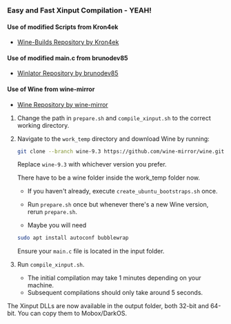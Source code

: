### Easy and Fast Xinput Compilation - YEAH!

#### Use of modified Scripts from Kron4ek

- [Wine-Builds Repository by Kron4ek](https://github.com/Kron4ek/Wine-Builds.git)

#### Use of modified main.c from brunodev85

- [Winlator Repository by brunodev85](https://github.com/brunodev85/winlator.git)

#### Use of Wine from wine-mirror

- [Wine Repository by wine-mirror](https://github.com/wine-mirror/wine.git)

1. Change the path in `prepare.sh` and `compile_xinput.sh` to the correct working directory.

2. Navigate to the `work_temp` directory and download Wine by running:

    ```bash
    git clone --branch wine-9.3 https://github.com/wine-mirror/wine.git
    ```
    
    Replace `wine-9.3` with whichever version you prefer.
    
    There have to be a wine folder inside the work_temp folder now.

   - If you haven't already, execute `create_ubuntu_bootstraps.sh` once.
   
   - Run `prepare.sh` once but whenever there's a new Wine version, rerun `prepare.sh`.
  
   - Maybe you will need 
   
    ```bash
    sudo apt install autoconf bubblewrap
    ```

   Ensure your `main.c` file is located in the input folder.

3. Run `compile_xinput.sh`.

    - The initial compilation may take 1 minutes depending on your machine.
    - Subsequent compilations should only take around 5 seconds.

The Xinput DLLs are now available in the output folder, both 32-bit and 64-bit. You can copy them to Mobox/DarkOS.



